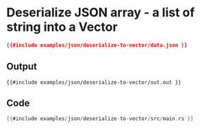 # Deserialize JSON array - a list of string into a Vector

```json
{{#include examples/json/deserialize-to-vector/data.json }}
```

## Output

```
{{#include examples/json/deserialize-to-vector/out.out }}
```

## Code

```rust
{{#include examples/json/deserialize-to-vector/src/main.rs }}
```


